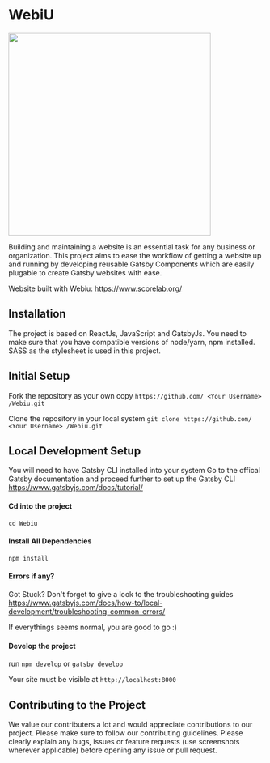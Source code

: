 # WebiU

<p>
  <img width="400" height="auto" src="https://github.com/Grumpyyash/Webiu/blob/master/static/images/logo.png">
</p>

Building and maintaining a website is an essential task for any business or organization. This project aims to ease the workflow of getting a website up and running by developing reusable Gatsby Components which are easily plugable to create Gatsby websites with ease.

Website built with Webiu: https://www.scorelab.org/

## Installation

The project is based on ReactJs, JavaScript and GatsbyJs. You need to make sure that you have compatible versions of node/yarn, npm installed. SASS as the stylesheet is used in this project.

## Initial Setup

Fork the repository as your own copy
`https://github.com/ <Your Username> /Webiu.git`

Clone the repository in your local system
`git clone https://github.com/ <Your Username> /Webiu.git`

## Local Development Setup

You will need to have Gatsby CLI installed into your system
Go to the offical Gatsby documentation and proceed further to set up the Gatsby CLI https://www.gatsbyjs.com/docs/tutorial/

#### Cd into the project

`cd Webiu`

#### Install All Dependencies

`npm install`

#### Errors if any?

Got Stuck? Don't forget to give a look to the troubleshooting guides https://www.gatsbyjs.com/docs/how-to/local-development/troubleshooting-common-errors/

If everythings seems normal, you are good to go :)

#### Develop the project

run `npm develop` or `gatsby develop`

Your site must be visible at
`http://localhost:8000`

## Contributing to the Project

We value our contributers a lot and would appreciate contributions to our project. Please make sure to follow our contributing guidelines.
Please clearly explain any bugs, issues or feature requests (use screenshots wherever applicable) before opening any issue or pull request.
